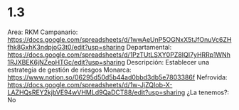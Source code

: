 # 1.3

Area: RKM
Campanario: https://docs.google.com/spreadsheets/d/1wwAeUnP5OGNxX5tJfOnuVc6ZHfhk8GxhK3ndpjoG3t0/edit?usp=sharing
Departamental: https://docs.google.com/spreadsheets/d/1PzTUtLSXY0PZ8IQI7yHRRp1WNh1RJXBEK6jNZeoHTGc/edit?usp=sharing
Descripción: Establecer una estrategia de gestión de riesgos
Monarca: https://www.notion.so/06295d50d5b44ad0bbd3db5e7803386f 
Nefrovida: https://docs.google.com/spreadsheets/d/1w-JjZQIob-X-LAZHQsREY2kjbVE94wVHMLd9QaDCT88/edit?usp=sharing
¿La tenemos?: No